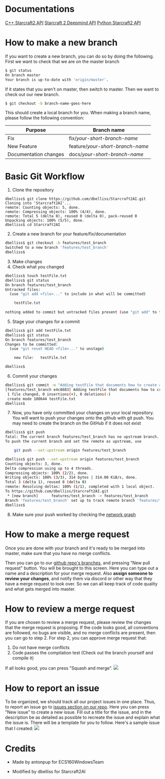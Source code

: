 # Documentations
[C++ Starcraft2 API](https://github.com/Blizzard/s2client-api)
[Starcraft 2 Deepmind API](https://github.com/deepmind/pysc2)
[Python Starcraft2 API](https://github.com/Dentosal/python-sc2)

# How to make a new branch
If you want to create a new branch, you can do so by doing the following.
First we want to check that we are on the master branch
```sh
$ git status
On branch master
Your branch is up-to-date with 'origin/master'.
```
If it states that you aren't on master, then switch to master.
Then we want to check out our new branch.
```sh
$ git checkout -b branch-name-goes-here
```
This should create a local branch for you.
When making a branch name, please follow the following convention:

| Purpose | Branch name |
| ------- | ----------- |
| Fix | fix/*your-short-branch-name* |
| New Feature | feature/*your-short-branch-name* |
| Documentation changes | docs/*your-short-branch-name* |


# Basic Git Workflow
1. Clone the repository
```
dbelliss$ git clone https://github.com/dbelliss/Starcraft2AI.git
Cloning into 'Starcraft2AI'...
remote: Counting objects: 5, done.
remote: Compressing objects: 100% (4/4), done.
remote: Total 5 (delta 0), reused 0 (delta 0), pack-reused 0
Unpacking objects: 100% (5/5), done.
dbelliss$ cd Starcraft2AI
```
2. Create a new branch for your feature/fix/documentation
``` sh
dbelliss$ git checkout -b features/test_branch
Switched to a new branch 'features/test_branch'
dbelliss$ 
```
3. Make changes
4. Check what you changed
``` sh
dbelliss$ touch testFile.txt
dbelliss$ git status
On branch features/test_branch
Untracked files:
  (use "git add <file>..." to include in what will be committed)

	testFile.txt
  
nothing added to commit but untracked files present (use "git add" to track)
```
5. Stage your changes for a commit
``` sh
dbelliss$ git add testFile.txt 
dbelliss$ git status
On branch features/test_branch
Changes to be committed:
  (use "git reset HEAD <file>..." to unstage)

	new file:   testFile.txt

dbelliss$ 

```
6. Commit your changes
``` sh
dbelliss$ git commit -m "Adding testFile that documents how to create a Starcraft AI"
[features/test_branch e4c8683] Adding testFile that documents how to create a Starcraft AI
 1 file changed, 0 insertions(+), 0 deletions(-)
 create mode 100644 testFile.txt
dbelliss$ 
```
7. Now, you have only committed your changes on your local repository. You will want to push your changes onto the github with git push. You may need to create the branch on the GitHub if it does not exist
``` sh
dbelliss$ git push
fatal: The current branch features/test_branch has no upstream branch.
To push the current branch and set the remote as upstream, use

    git push --set-upstream origin features/test_branch

dbelliss$ git push --set-upstream origin features/test_branch
Counting objects: 3, done.
Delta compression using up to 4 threads.
Compressing objects: 100% (2/2), done.
Writing objects: 100% (3/3), 314 bytes | 314.00 KiB/s, done.
Total 3 (delta 1), reused 0 (delta 0)
remote: Resolving deltas: 100% (1/1), completed with 1 local object.
To https://github.com/dbelliss/Starcraft2AI.git
 * [new branch]      features/test_branch -> features/test_branch
Branch 'features/test_branch' set up to track remote branch 'features/test_branch' from 'origin'.
dbelliss$ 
```
8. Make sure your push worked by checking the [network graph](https://github.com/dbelliss/Starcraft2AI/network)

# How to make a merge request
Once you are done with your branch and it's ready to be merged into master, make sure that you have no merge conflicts.

Then you can go to our [github repo's branches](https://github.com/dbelliss/Starcraft2AI/branches), and pressing "New pull request" button. You will be brought to this screen. Here you can type out a name and a description for your merge request. Also **assign someone to review your changes**, and notify them via discord or other way that they have a merge request to look over. So we can all keep track of code quality and what gets merged into master.

# How to review a merge request
If you are chosen to review a merge request, please review the changes that the merge request is proposing. If the code looks good, all conventions are followed, no bugs are visible, and no merge conflicts are present, then you can go to step 2.
For step 2, you can approve merge request that:
1. Do not have merge conflicts
2. Code passes the compilation test (Check out the branch yourself and compile it)

If all looks good, you can press "Squash and merge".
![](https://i.imgur.com/Na3ZELm.png)

# How to report an issue
To be organized, we should track all our project issues in one place. Thus, to report an issue go to [issues section on our repo](https://github.com/dbelliss/Starcraft2AI/issues).
Here you can press "New issue" to create a new issue. Fill out a title for the issue, and in the description be as detailed as possible to recreate the issue and explain what the issue is. There will be a template for you to follow.
Here's a sample issue that I created:
![](https://i.imgur.com/1ipbFPw.png)

# Credits
* Made by antonpup for ECS160WindowsTeam

* Modified by dbelliss for Starcraft2AI
